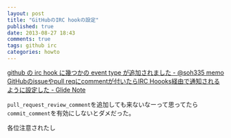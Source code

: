 ```yaml
---
layout: post
title: "GitHubのIRC hookの設定"
published: true
date: 2013-08-27 18:43
comments: true
tags: github irc
categories: howto
---
```


[github の irc hook に幾つかの event type が追加されました - @soh335 memo](http://soh335.hatenablog.com/entry/2013/07/10/100354)  
[GitHubのissueやpull reqにcommentが付いたらIRC Hoooks経由で通知されるように設定した - Glide Note](http://blog.glidenote.com/blog/2013/07/18/github-irc-hooks-event-type/)  
  
`pull_request_review_comment`を追加しても来ないなーって思ってたら  
`commit_comment`を有効にしないとダメだった。  
  
各位注意されたし

